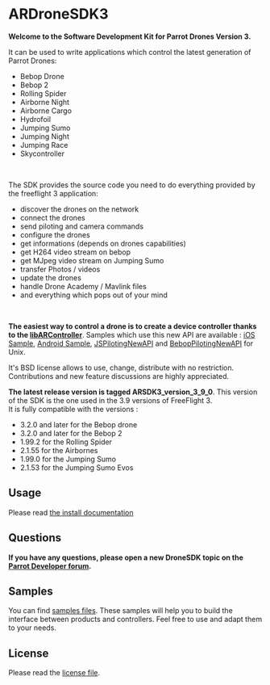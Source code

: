 ARDroneSDK3
===============

**Welcome to the Software Development Kit for Parrot Drones Version 3.**

It can be used to write applications which control the latest generation of Parrot Drones:
- Bebop Drone
- Bebop 2
- Rolling Spider
- Airborne Night
- Airborne Cargo
- Hydrofoil
- Jumping Sumo
- Jumping Night
- Jumping Race
- Skycontroller

<br>
  
The SDK provides the source code you need to do everything provided by the freeflight 3 application:
- discover the drones on the network
- connect the drones
- send piloting and camera commands
- configure the drones
- get informations (depends on drones capabilities)
- get H264 video stream on bebop
- get MJpeg video stream on Jumping Sumo
- transfer Photos / videos
- update the drones
- handle Drone Academy / Mavlink files
- and everything which pops out of your mind

<br>

**The easiest way to control a drone is to create a device controller thanks to the [libARController](https://github.com/Parrot-Developers/libARController)**. Samples which use this new API are available : [iOS Sample](https://github.com/Parrot-Developers/Samples/tree/master/iOS/SDKSample), [Android Sample](https://github.com/Parrot-Developers/Samples/tree/master/Android), [JSPilotingNewAPI](https://github.com/Parrot-Developers/Samples/tree/master/Unix/JSPilotingNewAPI) and [BebopPilotingNewAPI](https://github.com/Parrot-Developers/Samples/tree/master/Unix/BebopPilotingNewAPI) for Unix.

It's BSD license allows to use, change, distribute with no restriction.
Contributions and new feature discussions are highly appreciated.


**The latest release version is tagged ARSDK3_version_3_9_0**. This version of the SDK is the one used in the 3.9 versions of FreeFlight 3. <br/>
It is fully compatible with the versions :

* 3.2.0 and later for the Bebop drone
* 3.2.0 and later for the Bebop 2
* 1.99.2 for the Rolling Spider
* 2.1.55 for the Airbornes
* 1.99.0 for the Jumping Sumo
* 2.1.53 for the Jumping Sumo Evos

Usage
-------------
Please read [the install documentation](http://developer.parrot.com/docs/bebop/#go-deeper)

Questions
----
**If you have any questions, please open a new DroneSDK topic on the [Parrot Developer forum](http://forum.developer.parrot.com/).**

Samples
---------
You can find [samples files](https://github.com/ARDroneSDK3/Samples.git). These samples will help you to build the interface between products and controllers. 
Feel free to use and adapt them to your needs.

License
---------
Please read the [license file](https://github.com/ARDroneSDK3/ARSDKBuildUtils/blob/master/LICENSE.md).